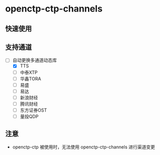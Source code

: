 # openctp-ctp-channels

## 快速使用

## 支持通道

- [ ] 自动更换多通道动态库
    - [x] TTS
    - [ ] 中泰XTP
    - [ ] 华鑫TORA
    - [ ] 易盛
    - [ ] 易达
    - [ ] 新浪财经
    - [ ] 腾讯财经
    - [ ] 东方证券OST
    - [ ] 量投QDP

## 注意

- openctp-ctp 被使用时，无法使用 openctp-ctp-channels 进行渠道变更